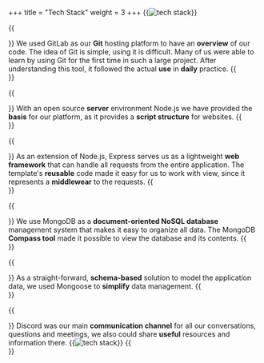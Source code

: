+++
title = "Tech Stack"
weight = 3
+++
{{<image src="MVC_Express.jpg" alt="tech stack" caption="project tech stack">}}

{{<section title="Gitlab">}}
We used GitLab as our **Git** hosting platform to have an **overview** of our code. The idea of ​​Git is simple, using it is difficult. Many of us were able to learn by using Git for the first time in such a large project. After understanding this tool, it followed the actual **use** in **daily** practice.
{{</section>}}

{{<section title="Node.js">}}
With an open source **server** environment Node.js we have provided the **basis** for our platform, as it provides a **script structure** for websites.
{{</section>}}

{{<section title="express">}}
As an extension of Node.js, Express serves us as a lightweight **web framework** that can handle all requests from the entire application.
The template's **reusable** code made it easy for us to work with view, since it represents a **middlewear** to the requests.
{{</section>}}

{{<section title="MongoDB">}}
We use MongoDB as a **document-oriented NoSQL database** management system that makes it easy to organize all data. The MongoDB **Compass tool** made it possible to view the database and its contents.
{{</section>}}

{{<section title="mongoose">}}
As a straight-forward, **schema-based** solution to model the application data, we used Mongoose to **simplify** data management.
{{</section>}}

{{<section title="Discord">}}
Discord was our main **communication channel** for all our conversations, questions and meetings, we also could share **useful** resources and information there.
{{<image src="tech_stack.jpg" alt="tech stack">}}
{{</section>}}





